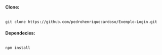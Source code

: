 #### Clone:

```

git clone https://github.com/pedrohenriquecardoso/Exemplo-Login.git

```

#### Dependecies:

```

npm install

```


